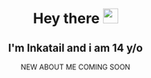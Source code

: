 <div align="center">

# **Hey there** <img src="https://raw.githubusercontent.com/MartinHeinz/MartinHeinz/master/wave.gif" width="30px">

## I'm Inkatail and i am 14 y/o
NEW ABOUT ME COMING SOON
